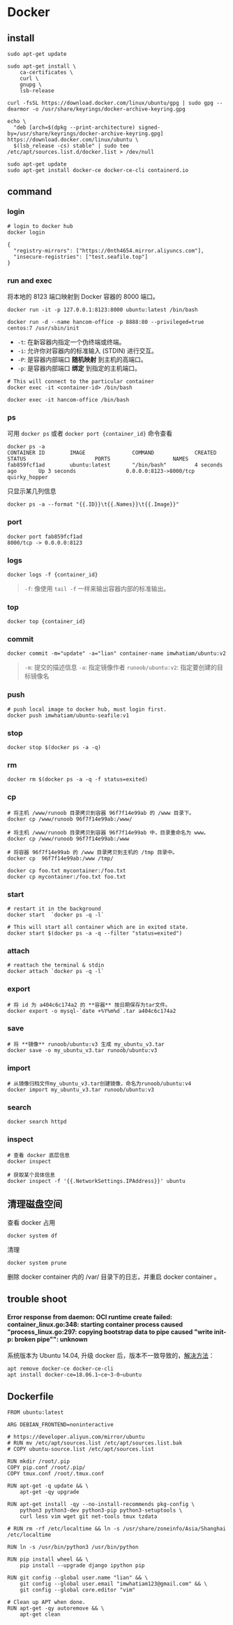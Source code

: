 # Docker

## install

```
sudo apt-get update

sudo apt-get install \
    ca-certificates \
    curl \
    gnupg \
    lsb-release

curl -fsSL https://download.docker.com/linux/ubuntu/gpg | sudo gpg --dearmor -o /usr/share/keyrings/docker-archive-keyring.gpg

echo \
  "deb [arch=$(dpkg --print-architecture) signed-by=/usr/share/keyrings/docker-archive-keyring.gpg] https://download.docker.com/linux/ubuntu \
  $(lsb_release -cs) stable" | sudo tee /etc/apt/sources.list.d/docker.list > /dev/null

sudo apt-get update
sudo apt-get install docker-ce docker-ce-cli containerd.io
```

## command

### login

```
# login to docker hub
docker login
```

```
{
  "registry-mirrors": ["https://0nth4654.mirror.aliyuncs.com"],
  "insecure-registries": ["test.seafile.top"]
}
```

### run and exec

将本地的 8123 端口映射到 Docker 容器的 8000 端口。

```
docker run -it -p 127.0.0.1:8123:8000 ubuntu:latest /bin/bash

docker run -d --name hancom-office -p 8888:80 --privileged=true centos:7 /usr/sbin/init
```

* `-t`: 在新容器内指定一个伪终端或终端。
* `-i`: 允许你对容器内的标准输入 (STDIN) 进行交互。
* `-P`: 是容器内部端口 **随机映射** 到主机的高端口。
* `-p`: 是容器内部端口 **绑定** 到指定的主机端口。

```
# This will connect to the particular container
docker exec -it <container-id> /bin/bash

docker exec -it hancom-office /bin/bash
```

### ps

可用 `docker ps` 或者 `docker port {container_id}` 命令查看

```
docker ps -a
CONTAINER ID        IMAGE               COMMAND             CREATED             STATUS                      PORTS                    NAMES
fab859fcf1ad        ubuntu:latest       "/bin/bash"         4 seconds ago       Up 3 seconds                0.0.0.0:8123->8000/tcp   quirky_hopper
```

只显示某几列信息
```
docker ps -a --format "{{.ID}}\t{{.Names}}\t{{.Image}}"
```

### port

```
docker port fab859fcf1ad
8000/tcp -> 0.0.0.0:8123
```

### logs

```
docker logs -f {container_id}
```

> `-f`: 像使用 `tail -f` 一样来输出容器内部的标准输出。

### top

```
docker top {container_id}
```

### commit

```
docker commit -m="update" -a="lian" container-name imwhatiam/ubuntu:v2
```

> `-m`: 提交的描述信息
> `-a`: 指定镜像作者
> `runoob/ubuntu:v2`: 指定要创建的目标镜像名

### push

```
# push local image to docker hub, must login first.
docker push imwhatiam/ubuntu-seafile:v1
```

### stop

```
docker stop $(docker ps -a -q)
```

### rm

```
docker rm $(docker ps -a -q -f status=exited)
```

### cp

```
# 将主机 /www/runoob 目录拷贝到容器 96f7f14e99ab 的 /www 目录下。
docker cp /www/runoob 96f7f14e99ab:/www/

# 将主机 /www/runoob 目录拷贝到容器 96f7f14e99ab 中，目录重命名为 www。
docker cp /www/runoob 96f7f14e99ab:/www

# 将容器 96f7f14e99ab 的 /www 目录拷贝到主机的 /tmp 目录中。
docker cp  96f7f14e99ab:/www /tmp/
```

```
docker cp foo.txt mycontainer:/foo.txt
docker cp mycontainer:/foo.txt foo.txt
```

### start

```
# restart it in the background
docker start  `docker ps -q -l`

# This will start all container which are in exited state.
docker start $(docker ps -a -q --filter "status=exited")
```

### attach

```
# reattach the terminal & stdin
docker attach `docker ps -q -l`
```

### export

```
# 将 id 为 a404c6c174a2 的 **容器** 按日期保存为tar文件。
docker export -o mysql-`date +%Y%m%d`.tar a404c6c174a2
```

### save

```
# 将 **镜像** runoob/ubuntu:v3 生成 my_ubuntu_v3.tar
docker save -o my_ubuntu_v3.tar runoob/ubuntu:v3
```

### import

```
# 从镜像归档文件my_ubuntu_v3.tar创建镜像，命名为runoob/ubuntu:v4
docker import my_ubuntu_v3.tar runoob/ubuntu:v3
```

### search

```
docker search httpd
```

### inspect

```
# 查看 docker 底层信息
docker inspect

# 获取某个具体信息
docker inspect -f '{{.NetworkSettings.IPAddress}}' ubuntu
```

## 清理磁盘空间

查看 docker 占用

```
docker system df
```

清理

```
docker system prune
```

删除 docker container 内的 /var/ 目录下的日志，并重启 docker container 。

## trouble shoot

#### Error response from daemon: OCI runtime create failed: container_linux.go:348: starting container process caused "process_linux.go:297: copying bootstrap data to pipe caused "write init-p: broken pipe"": unknown

系统版本为 Ubuntu 14.04, 升级 docker 后，版本不一致导致的，[解决方法](https://meta.discourse.org/t/docker-copying-bootstrap-data-to-pipe-caused-write-init-p-broken-pipe/108947/32)：

```
apt remove docker-ce docker-ce-cli
apt install docker-ce=18.06.1~ce~3-0~ubuntu
```

## Dockerfile

```
FROM ubuntu:latest

ARG DEBIAN_FRONTEND=noninteractive

# https://developer.aliyun.com/mirror/ubuntu
# RUN mv /etc/apt/sources.list /etc/apt/sources.list.bak
# COPY ubuntu-source.list /etc/apt/sources.list

RUN mkdir /root/.pip
COPY pip.conf /root/.pip/
COPY tmux.conf /root/.tmux.conf

RUN apt-get -q update && \
    apt-get -qy upgrade

RUN apt-get install -qy --no-install-recommends pkg-config \
    python3 python3-dev python3-pip python3-setuptools \
    curl less vim wget git net-tools tmux tzdata

# RUN rm -rf /etc/localtime && ln -s /usr/share/zoneinfo/Asia/Shanghai /etc/localtime

RUN ln -s /usr/bin/python3 /usr/bin/python

RUN pip install wheel && \
    pip install --upgrade django ipython pip

RUN git config --global user.name "lian" && \
    git config --global user.email "imwhatiam123@gmail.com" && \
    git config --global core.editor "vim"

# Clean up APT when done.
RUN apt-get -qy autoremove && \
    apt-get clean
```
